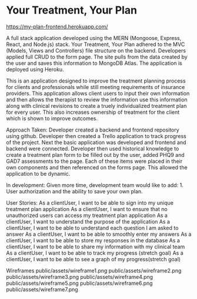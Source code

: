 
# Your Treatment, Your Plan
https://my-plan-frontend.herokuapp.com/

A full stack application developed using the MERN (Mongoose, Express, React, and Node.js) stack. Your Treatment, Your Plan adhered to the MVC (Models, Views and Controllers) file structure on the backend.  Developers applied full CRUD to the form page. The site pulls from the data created by the user and saves this information to MongoDB Atlas. The application is deployed using Heroku.

This is an application designed to improve the treatment planning process for clients and professionals while still meeting requirements of insurance providers. This application allows client users to input their own information and then allows the therapist to review the information use this information along with clinical revisions to create a truely individualized treatment plan for every user. This also increases ownership of treatment for the client which is shown to improve outcomes. 

Approach Taken: 
    Developer created a backend and frontend repository using github. Developer then created a Trello application to track progress of the project.  Next the basic application was developed and frontend and backend were connected.  Developer then used historical knowledge to create a treatment plan form to be filled out by the user, added PHQ9 and GAD7 assessments to the page.  Each of these items were placed in their own components and then referenced on the forms page.  This allowed the application to be dynamic.  
    
In development: 
    Given more time, development team would like to add:
      1. User authorization and the ability to save your own plan.
      
User Stories:
As a clientUser, I want to be able to sign into my unique treatment plan application
As a clientUser, I want to ensure that no unauthorized users can access my treatment plan application
As a clientUser, I want to understand the purpose of the application
As a clientUser, I want to be able to understand each question I am asked to answer
As a clientUser, I want to be able to smoothly enter my answers
As a clientUser, I want to be able to store my responses in the database
As a clientUser, I want to be able to share my information with my clinical team
As a clientUser, I want to be able to track my progress (stretch goal)
As a clientUser, I want to be able to see a graph of my progress(stretch goal)
      
Wireframes
public/assets/wireframe1.png
public/assets/wireframe2.png
public/assets/wireframe3.png
public/assets/wireframe4.png
public/assets/wireframe5.png
public/assets/wireframe6.png
public/assets/wireframe7.png

